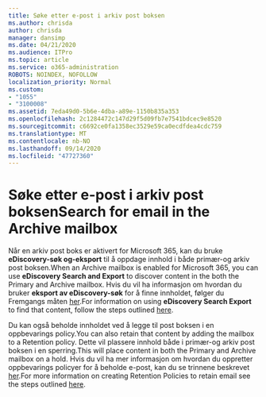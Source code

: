```yaml
---
title: Søke etter e-post i arkiv post boksen
ms.author: chrisda
author: chrisda
manager: dansimp
ms.date: 04/21/2020
ms.audience: ITPro
ms.topic: article
ms.service: o365-administration
ROBOTS: NOINDEX, NOFOLLOW
localization_priority: Normal
ms.custom:
- "1055"
- "3100008"
ms.assetid: 7eda49d0-5b6e-4dba-a89e-1150b835a353
ms.openlocfilehash: 2c1284472c147d29f5d09fb7e7541bdcec9e8520
ms.sourcegitcommit: c6692ce0fa1358ec3529e59ca0ecdfdea4cdc759
ms.translationtype: MT
ms.contentlocale: nb-NO
ms.lasthandoff: 09/14/2020
ms.locfileid: "47727360"
---
```

# <a name="search-for-email-in-the-archive-mailbox"></a><span data-ttu-id="b3732-102">Søke etter e-post i arkiv post boksen</span><span class="sxs-lookup"><span data-stu-id="b3732-102">Search for email in the Archive mailbox</span></span>

<span data-ttu-id="b3732-103">Når en arkiv post boks er aktivert for Microsoft 365, kan du bruke **eDiscovery-søk og-eksport** til å oppdage innhold i både primær-og arkiv post boksen.</span><span class="sxs-lookup"><span data-stu-id="b3732-103">When an Archive mailbox is enabled for Microsoft 365, you can use **eDiscovery Search and Export** to discover content in the both the Primary and Archive mailbox.</span></span> <span data-ttu-id="b3732-104">Hvis du vil ha informasjon om hvordan du bruker **eksport av eDiscovery-søk** for å finne innholdet, følger du Fremgangs måten [her](https://docs.microsoft.com/microsoft-365/compliance/export-search-results).</span><span class="sxs-lookup"><span data-stu-id="b3732-104">For information on using **eDiscovery Search Export** to find that content, follow the steps outlined [here](https://docs.microsoft.com/microsoft-365/compliance/export-search-results).</span></span>
  
<span data-ttu-id="b3732-105">Du kan også beholde innholdet ved å legge til post boksen i en oppbevarings policy.</span><span class="sxs-lookup"><span data-stu-id="b3732-105">You can also retain that content by adding the mailbox to a Retention policy.</span></span> <span data-ttu-id="b3732-106">Dette vil plassere innhold både i primær-og arkiv post boksen i en sperring.</span><span class="sxs-lookup"><span data-stu-id="b3732-106">This will place content in both the Primary and Archive mailbox on a hold.</span></span> <span data-ttu-id="b3732-107">Hvis du vil ha mer informasjon om hvordan du oppretter oppbevarings policyer for å beholde e-post, kan du se trinnene beskrevet [her](https://docs.microsoft.com/microsoft-365/compliance/retention-policies).</span><span class="sxs-lookup"><span data-stu-id="b3732-107">For more information on creating Retention Policies to retain email see the steps outlined [here](https://docs.microsoft.com/microsoft-365/compliance/retention-policies).</span></span>
  